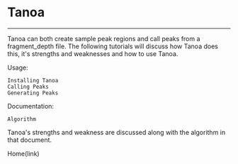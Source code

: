 # Tanoa
---
 
Tanoa can both create sample peak regions and call peaks from a fragment_depth file. The following tutorials 
will discuss how Tanoa does this, it's strengths and weaknesses and how to use Tanoa. 

Usage:

    Installing Tanoa
    Calling Peaks
    Generating Peaks

Documentation:

    Algorithm

Tanoa's strengths and weakness are discussed along with the algorithm in that document.

Home(link)